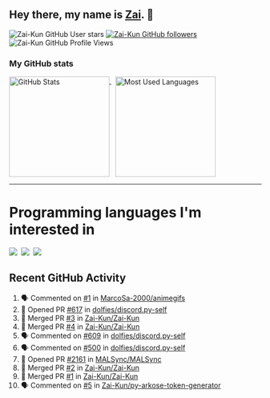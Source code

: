 ## Hey there, my name is [Zai](https://github.com/Zai-Kun). 👋

![Zai-Kun GitHub User stars](https://img.shields.io/github/stars/Zai-Kun?color=yellow&style=flat-square&label=Stars&affiliations=OWNER)
[![Zai-Kun GitHub followers](https://img.shields.io/github/followers/Zai-Kun?color=green&style=flat-square&label=Followers)](https://github.com/Zai-Kun?tab=followers)
![Zai-Kun GitHub Profile Views](https://komarev.com/ghpvc/?username=your-Zai-Kun&style=flat-square&label=Profile+views)

### My GitHub stats

<p>
  <a href = "https://github.com/Zai-Kun">
    <picture>
      <source media="(prefers-color-scheme: dark)" srcset="https://github-readme-stats.vercel.app/api?username=Zai-Kun&theme=monokai&show_icons=true&hide_border=true&count_private=true">
      <source media="(prefers-color-scheme: light)" srcset="https://github-readme-stats.vercel.app/api?username=Zai-Kun&theme=buefy&show_icons=true&hide_border=true&count_private=true">
      <img height="200" align="top" src="https://github-readme-stats.vercel.app/api?username=Zai-Kun&theme=buefy&show_icons=true&hide_border=true&count_private=true" alt="GitHub Stats">
    </picture>
  </a>&nbsp;

  <a href = "https://github.com/Zai-Kun">
    <picture>
      <source media="(prefers-color-scheme: dark)" srcset="https://github-readme-stats.vercel.app/api/top-langs/?username=Zai-Kun&theme=monokai&show_icons=true&hide_border=true&layout=compact">
      <source media="(prefers-color-scheme: light)" srcset="https://github-readme-stats.vercel.app/api/top-langs/?username=Zai-Kun&theme=buefy&show_icons=true&hide_border=true&layout=compact">
      <img height="200" align="top" src="https://github-readme-stats.vercel.app/api/top-langs/?username=Zai-Kun&theme=buefy&show_icons=true&hide_border=true&layout=compact" alt="Most Used Languages">
    </picture>
  </a>
</p>

<hr>

<h1 align="left">Programming languages I'm interested in</h1>

<p align="left">
<a href=https://www.python.org><img src="https://skillicons.dev/icons?i=python" /></a>&nbsp;
<a href=https://go.dev><img src="https://skillicons.dev/icons?i=go" /></a>&nbsp;
<a href=https://www.rust-lang.org><img src="https://skillicons.dev/icons?i=rust" /></a>
</p>

## Recent GitHub Activity
<!--START_SECTION:activity-->
1. 🗣 Commented on [#1](https://github.com/MarcoSa-2000/animegifs/pull/1#issuecomment-1837241613) in [MarcoSa-2000/animegifs](https://github.com/MarcoSa-2000/animegifs)
2. 💪 Opened PR [#617](https://github.com/dolfies/discord.py-self/pull/617) in [dolfies/discord.py-self](https://github.com/dolfies/discord.py-self)
3. 🎉 Merged PR [#3](https://github.com/Zai-Kun/Zai-Kun/pull/3) in [Zai-Kun/Zai-Kun](https://github.com/Zai-Kun/Zai-Kun)
4. 🎉 Merged PR [#4](https://github.com/Zai-Kun/Zai-Kun/pull/4) in [Zai-Kun/Zai-Kun](https://github.com/Zai-Kun/Zai-Kun)
5. 🗣 Commented on [#609](https://github.com/dolfies/discord.py-self/issues/609#issuecomment-1830128958) in [dolfies/discord.py-self](https://github.com/dolfies/discord.py-self)
6. 🗣 Commented on [#500](https://github.com/dolfies/discord.py-self/issues/500#issuecomment-1830118070) in [dolfies/discord.py-self](https://github.com/dolfies/discord.py-self)
7. 💪 Opened PR [#2161](https://github.com/MALSync/MALSync/pull/2161) in [MALSync/MALSync](https://github.com/MALSync/MALSync)
8. 🎉 Merged PR [#2](https://github.com/Zai-Kun/Zai-Kun/pull/2) in [Zai-Kun/Zai-Kun](https://github.com/Zai-Kun/Zai-Kun)
9. 🎉 Merged PR [#1](https://github.com/Zai-Kun/Zai-Kun/pull/1) in [Zai-Kun/Zai-Kun](https://github.com/Zai-Kun/Zai-Kun)
10. 🗣 Commented on [#5](https://github.com/Zai-Kun/py-arkose-token-generator/issues/5#issuecomment-1817822658) in [Zai-Kun/py-arkose-token-generator](https://github.com/Zai-Kun/py-arkose-token-generator)
<!--END_SECTION:activity-->